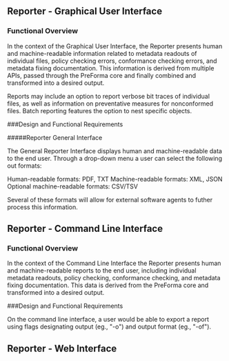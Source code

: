 ## Reporter - Graphical User Interface

### Functional Overview

In the context of the Graphical User Interface, the Reporter presents human and machine-readable  information related to metadata readouts of individual files, policy checking errors, conformance checking errors, and metadata fixing documentation. This information is derived from multiple APIs, passed through the PreForma core and finally combined and transformed into a desired output. 

Reports may include an option to report verbose bit traces of individual files, as well as information on preventative measures for nonconformed files. Batch reporting features the option to nest specific objects. 

###Design and Functional Requirements

#####Reporter General Interface

The General Reporter Interface displays human and machine-readable data to the end user. Through a drop-down menu a user can select the following out formats:

Human-readable formats: PDF, TXT
Machine-readable formats: XML, JSON
Optional machine-readable formats: CSV/TSV

Several of these formats will allow for external software agents to futher process this information. 

## Reporter - Command Line Interface

### Functional Overview

In the context of the Command Line Interface the Reporter presents human and machine-readable reports to the end user, including individual metadata readouts, policy checking, conformance checking, and metadata fixing documentation. This data is derived from the PreForma core and transformed into a desired output. 

###Design and Functional Requirements

On the command line interface, a user would be able to export a report using flags designating output (eg., "-o") and output format (eg., "-of"). 

## Reporter - Web Interface
